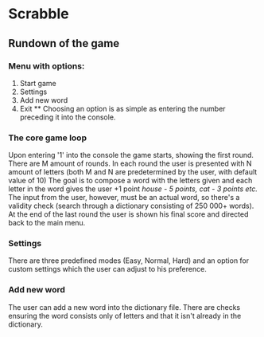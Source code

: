 # Scrabble

## Rundown of the game
### Menu with options:
  1. Start game
  2. Settings
  3. Add new word
  4. Exit
  ** Choosing an option is as simple as entering the number preceding it into the console.
  
### The core game loop
  Upon entering '1' into the console the game starts, showing the first round. There are M amount of rounds. 
  In each round the user is presented with N amount of letters (both M and N are predetermined by the user, with default value of 10)
  The goal is to compose a word with the letters given and each letter in the word gives the user +1 point
  *house - 5 points, cat - 3 points etc.*
  The input from the user, however, must be an actual word, so there's a validity check (search through a dictionary consisting of 250 000+ words).
  At the end of the last round the user is shown his final score and directed back to the main menu.
  
### Settings
  There are three predefined modes (Easy, Normal, Hard) and an option for custom settings which the user can adjust to his preference.
  
### Add new word
  The user can add a new word into the dictionary file. There are checks ensuring the word consists only of letters and that it isn't already in the dictionary.
  
  
